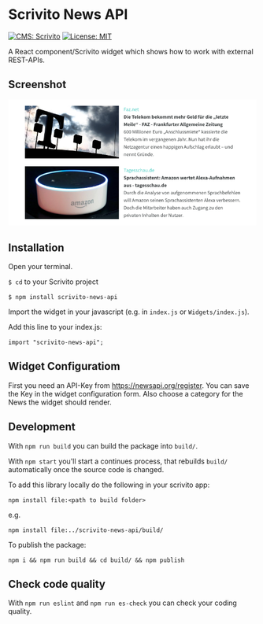 # Scrivito News API
[![CMS: Scrivito](https://img.shields.io/badge/CMS-Scrivito-brightgreen.svg)](https://scrivito.com) [![License: MIT](https://img.shields.io/badge/License-MIT-blue.svg)](https://opensource.org/licenses/MIT)

A React component/Scrivito widget which shows how to work with external REST-APIs.

## Screenshot

![Screenshot](https://raw.githubusercontent.com/mdwp/scrivito-news-api/master/news-api-screenshot.png)


## Installation

Open your terminal.

`$ cd` to your Scrivito project

```
$ npm install scrivito-news-api
```

Import the widget in your javascript (e.g. in `index.js` or `Widgets/index.js`).

Add this line to your index.js:

```
import "scrivito-news-api";
```

## Widget Configuratiom
First you need an API-Key from https://newsapi.org/register.
You can save the Key in the widget configuration form. Also choose a category for the News the widget should render.

## Development

With `npm run build` you can build the package into `build/`.

With `npm start` you'll start a continues process, that rebuilds `build/` automatically once the source code is changed.

To add this library locally do the following in your scrivito app:

```
npm install file:<path to build folder>
```

e.g.

```
npm install file:../scrivito-news-api/build/
```

To publish the package:

```
npm i && npm run build && cd build/ && npm publish
```

## Check code quality

With `npm run eslint` and `npm run es-check` you can check your coding quality.



